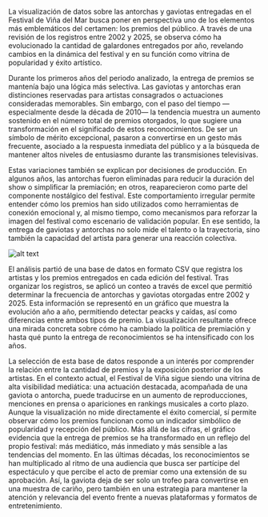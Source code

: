 La visualización de datos sobre las antorchas y gaviotas entregadas en el Festival de Viña del Mar busca poner en perspectiva uno de los elementos más emblemáticos del certamen: los premios del público. A través de una revisión de los registros entre 2002 y 2025, se observa cómo ha evolucionado la cantidad de galardones entregados por año, revelando cambios en la dinámica del festival y en su función como vitrina de popularidad y éxito artístico.

Durante los primeros años del periodo analizado, la entrega de premios se mantenía bajo una lógica más selectiva. Las gaviotas y antorchas eran distinciones reservadas para artistas consagrados o actuaciones consideradas memorables. Sin embargo, con el paso del tiempo —especialmente desde la década de 2010— la tendencia muestra un aumento sostenido en el número total de premios otorgados, lo que sugiere una transformación en el significado de estos reconocimientos. De ser un símbolo de mérito excepcional, pasaron a convertirse en un gesto más frecuente, asociado a la respuesta inmediata del público y a la búsqueda de mantener altos niveles de entusiasmo durante las transmisiones televisivas.

Estas variaciones también se explican por decisiones de producción. En algunos años, las antorchas fueron eliminadas para reducir la duración del show o simplificar la premiación; en otros, reaparecieron como parte del componente nostálgico del festival. Este comportamiento irregular permite entender cómo los premios han sido utilizados como herramientas de conexión emocional y, al mismo tiempo, como mecanismos para reforzar la imagen del festival como escenario de validación popular. En ese sentido, la entrega de gaviotas y antorchas no solo mide el talento o la trayectoria, sino también la capacidad del artista para generar una reacción colectiva.

![alt text](image.png)

El análisis partió de una base de datos en formato CSV que registra los artistas y los premios entregados en cada edición del festival. Tras organizar los registros, se aplicó un conteo a través de excel que permitió determinar la frecuencia de antorchas y gaviotas otorgadas entre 2002 y 2025. Esta información se representó en un gráfico que muestra la evolución año a año, permitiendo detectar peacks y caídas, así como diferencias entre ambos tipos de premio. La visualización resultante ofrece una mirada concreta sobre cómo ha cambiado la política de premiación y hasta qué punto la entrega de reconocimientos se ha intensificado con los años.

La selección de esta base de datos responde a un interés por comprender la relación entre la cantidad de premios y la exposición posterior de los artistas. En el contexto actual, el Festival de Viña sigue siendo una vitrina de alta visibilidad mediática: una actuación destacada, acompañada de una gaviota o antorcha, puede traducirse en un aumento de reproducciones, menciones en prensa o apariciones en rankings musicales a corto plazo. Aunque la visualización no mide directamente el éxito comercial, sí permite observar cómo los premios funcionan como un indicador simbólico de popularidad y recepción del público.
Más allá de las cifras, el gráfico evidencia que la entrega de premios se ha transformado en un reflejo del propio festival: más mediático, más inmediato y más sensible a las tendencias del momento. En las últimas décadas, los reconocimientos se han multiplicado al ritmo de una audiencia que busca ser partícipe del espectáculo y que percibe el acto de premiar como una extensión de su aprobación. Así, la gaviota deja de ser solo un trofeo para convertirse en una muestra de cariño, pero también en una estrategia para mantener la atención y relevancia del evento frente a nuevas plataformas y formatos de entretenimiento.